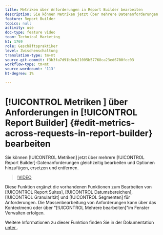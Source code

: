 ```yaml
---
title: Metriken über Anforderungen in Report Builder bearbeiten
description: Sie können Metriken jetzt über mehrere Datenanforderungen gleichzeitig bearbeiten, indem Sie Optionen zum Hinzufügen, Ersetzen und Entfernen wählen.
feature: Report Builder
topics: null
activity: use
doc-type: feature video
team: Technical Marketing
kt: 1769
role: Geschäftspraktiker
level: Zwischenschaltung
translation-type: tm+mt
source-git-commit: f3b3fa7d91b0cb21005b57768ca23ed6700fcc03
workflow-type: tm+mt
source-wordcount: '113'
ht-degree: 1%

---
```



# [!UICONTROL Metriken ] über Anforderungen in [!UICONTROL Report Builder] {#edit-metrics-across-requests-in-report-builder} bearbeiten

Sie können [!UICONTROL Metriken] jetzt über mehrere [!UICONTROL Report Builder]-Datenanforderungen gleichzeitig bearbeiten und Optionen hinzufügen, ersetzen und entfernen.

>[!VIDEO](https://video.tv.adobe.com/v/23547/?quality=12)

Diese Funktion ergänzt die vorhandenen Funktionen zum Bearbeiten von [!UICONTROL Report Suites], [!UICONTROL Datumsbereichen], [!UICONTROL Granularität] und [!UICONTROL Segmenten] für Anforderungen. Die Massenbearbeitung von Anforderungen kann über das Kontextmenü oder über &quot;[!UICONTROL Mehrere bearbeiten]&quot;im Fenster Verwalten erfolgen.

Weitere Informationen zu dieser Funktion finden Sie in der Dokumentation [unter ](https://marketing.adobe.com/resources/help/en_US/arb/edit_multiple_metrics.html).
